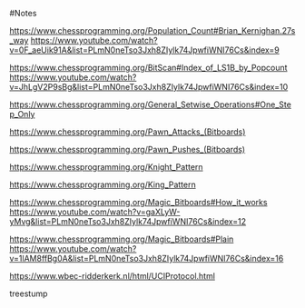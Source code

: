 #Notes

https://www.chessprogramming.org/Population_Count#Brian_Kernighan.27s_way
https://www.youtube.com/watch?v=0F_aeUik91A&list=PLmN0neTso3Jxh8ZIylk74JpwfiWNI76Cs&index=9

https://www.chessprogramming.org/BitScan#Index_of_LS1B_by_Popcount
https://www.youtube.com/watch?v=JhLgV2P9sBg&list=PLmN0neTso3Jxh8ZIylk74JpwfiWNI76Cs&index=10

https://www.chessprogramming.org/General_Setwise_Operations#One_Step_Only

https://www.chessprogramming.org/Pawn_Attacks_(Bitboards)

https://www.chessprogramming.org/Pawn_Pushes_(Bitboards)

https://www.chessprogramming.org/Knight_Pattern

https://www.chessprogramming.org/King_Pattern

https://www.chessprogramming.org/Magic_Bitboards#How_it_works
https://www.youtube.com/watch?v=gaXLyW-yMvg&list=PLmN0neTso3Jxh8ZIylk74JpwfiWNI76Cs&index=12

https://www.chessprogramming.org/Magic_Bitboards#Plain
https://www.youtube.com/watch?v=1lAM8ffBg0A&list=PLmN0neTso3Jxh8ZIylk74JpwfiWNI76Cs&index=16

https://www.wbec-ridderkerk.nl/html/UCIProtocol.html

treestump